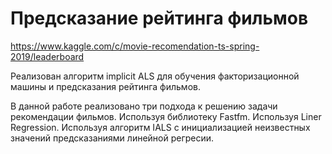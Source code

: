 # Предсказание рейтинга фильмов

https://www.kaggle.com/c/movie-recomendation-ts-spring-2019/leaderboard

Реализован алгоритм implicit ALS для обучения факторизационной машины и предсказания рейтинга фильмов.

В данной работе реализовано три подхода к решению задачи рекомендации фильмов. 
Используя библиотеку Fastfm.
Используя Liner Regression.
Используя алгоритм IALS с инициализацией неизвестных значений предсказаниями линейной регресии.